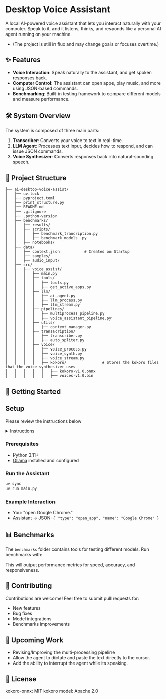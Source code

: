 # Desktop Voice Assistant

A local AI-powered voice assistant that lets you interact naturally with your computer. Speak to it, and it listens, thinks, and responds like a personal AI agent running on your machine.

* (The project is still in flux and may change goals or focuses overtime.)

## ✨ Features

* **Voice Interaction**: Speak naturally to the assistant, and get spoken responses back.
* **Computer Control**: The assistant can open apps, play music, and more using JSON-based commands.
* **Benchmarking**: Built-in testing framework to compare different models and measure performance.

## 🛠 System Overview

The system is composed of three main parts:

1. **Transcriber**: Converts your voice to text in real-time.
2. **LLM Agent**: Processes text input, decides how to respond, and can issue JSON commands.
3. **Voice Synthesizer**: Converts responses back into natural-sounding speech.

## 📂 Project Structure

```
├── ai-desktop-voice-assist/
│   ├── uv.lock
│   ├── pyproject.toml
│   ├── print_structure.py
│   ├── README.md
│   ├── .gitignore
│   ├── .python-version
│   ├── benchmarks/
│   │   ├── results/
│   │   ├── scripts/
│   │   │   ├── benchmark_trancription.py
│   │   │   ├── benchmark_models .py
│   │   ├── notebooks/
│   ├── data/
│   │   ├── context.json           # Created on Startup
│   │   ├── samples/
│   │   ├── audio_input/
│   ├── src/
│   │   ├── voice_assist/
│   │   │   ├── main.py
│   │   │   ├── tools/
│   │   │   │   ├── tools.py
│   │   │   │   ├── get_active_apps.py
│   │   │   ├── llm/
│   │   │   │   ├── ai_agent.py
│   │   │   │   ├── llm_process.py
│   │   │   │   ├── llm_stream.py
│   │   │   ├── pipelines/
│   │   │   │   ├── multiprocess_pipeline.py
│   │   │   │   ├── voice_assistant_pipeline.py
│   │   │   ├── utils/
│   │   │   │   ├── context_manager.py
│   │   │   ├── transacription/
│   │   │   │   ├── transcriber.py
│   │   │   │   ├── auto_spliter.py
│   │   │   ├── voice/
│   │   │   │   ├── voice_process.py
│   │   │   │   ├── voice_synth.py
│   │   │   │   ├── voice_stream.py
│   │   │   │   ├── kokoro/                # Stores the kokoro files that the voice synthesizer uses
│   │   │   │   │   ├── kokoro-v1.0.onnx
│   │   │   │   │   ├── voices-v1.0.bin
```

## 🚀 Getting Started

## Setup

Please review the instructions below

<details>

<summary>Instructions</summary>

1. Install [uv](https://docs.astral.sh/uv/getting-started/installation) for isolated Python (Recommend).

```console
pip install uv
```

2. Download the repo

3. From the repo

    ```console
    uv sync
    ```

4. Download the files [`kokoro-v1.0.onnx`](https://github.com/thewh1teagle/kokoro-onnx/releases/download/model-files-v1.0/kokoro-v1.0.onnx), and [`voices-v1.0.bin`](https://github.com/thewh1teagle/kokoro-onnx/releases/download/model-files-v1.0/voices-v1.0.bin) and place them into the src/voice_assist/voice/kokoro

5. Run

```console
uv run main.py
```

</details>

</details>

### Prerequisites

* Python 3.11+
* [Ollama](https://ollama.ai) installed and configured

### Run the Assistant

```bash
uv sync 
uv run main.py
```

### Example Interaction

* You: "open Google Chrome."
* Assistant → JSON: `{ "type": "open_app", "name": "Google Chrome" }`

## 📊 Benchmarks

The `benchmarks` folder contains tools for testing different models. Run benchmarks with:

This will output performance metrics for speed, accuracy, and responsiveness.

## 🤝 Contributing

Contributions are welcome! Feel free to submit pull requests for:

* New features
* Bug fixes
* Model integrations
* Benchmarks improvements

## 🎯 Upcoming Work

* Revising/Improving the multi-processing pipeline
* Allow the agent to dictate and paste the text directly to the cursor.
* Add the ability to interrupt the agent while its speaking.

## 📄 License

kokoro-onnx: MIT
kokoro model: Apache 2.0
